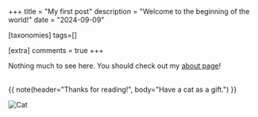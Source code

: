 +++
title = "My first post"
description = "Welcome to the beginning of the world!"
date = "2024-09-09"

[taxonomies]
tags=[]

[extra]
comments = true
+++

Nothing much to see here. You should check out my [about page](/about)!

<br/>
{{ note(header="Thanks for reading!", body="Have a cat as a gift.") }}

![Cat](/imgs/cat.png)

